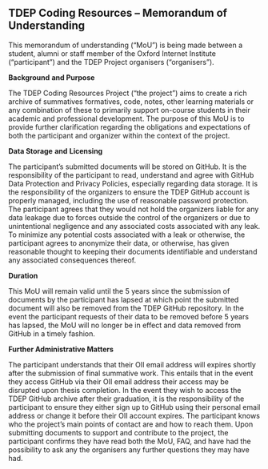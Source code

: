 

## TDEP Coding Resources – Memorandum of Understanding 

 This memorandum of understanding (“MoU”) is being made between a student, alumni or staff member of the Oxford Internet Institute (“participant”) and the TDEP Project organisers (“organisers”). 

 

**Background** **and Purpose** 

The TDEP Coding Resources Project (“the project”) aims to create a rich archive of summatives formatives, code, notes, other learning materials or any combination of these to primarily support on-course students in their academic and professional development. The purpose of this MoU is to provide further clarification regarding the obligations and expectations of both the participant and organizer within the context of the project. 

 

**Data Storage** **and** **Licensing** 

The participant’s submitted documents will be stored on GitHub. It is the responsibility of the participant to read, understand and agree with GitHub Data Protection and Privacy Policies, especially regarding data storage. It is the responsibility of the organizers to ensure the TDEP GitHub account is properly managed, including the use of reasonable password protection. The participant agrees that they would not hold the organizers liable for any data leakage due to forces outside the control of the organizers or due to unintentional negligence and any associated costs associated with any leak. To minimize any potential costs associated with a leak or otherwise, the participant agrees to anonymize their data, or otherwise, has given reasonable thought to keeping their documents identifiable and understand any associated consequences thereof. 

 

**Duration** 

This MoU will remain valid until the 5 years since the submission of documents by the participant has lapsed at which point the submitted document will also be removed from the TDEP GitHub repository. In the event the participant requests of their data to be removed before 5 years has lapsed, the MoU will no longer be in effect and data removed from GitHub in a timely fashion. 

 

**Further Administrative Matters** 

The participant understands that their OII email address will expires shortly after the submission of final summative work. This entails that in the event they access GitHub via their OII email address their access may be disrupted upon thesis completion. In the event they wish to access the TDEP GitHub archive after their graduation, it is the responsibility of the participant to ensure they either sign up to GitHub using their personal email address or change it before their OII account expires. The participant knows who the project’s main points of contact are and how to reach them. Upon submitting documents to support and contribute to the project, the participant confirms they have read both the MoU, FAQ, and have had the possibility to ask any the organisers any further questions they may have had. 
